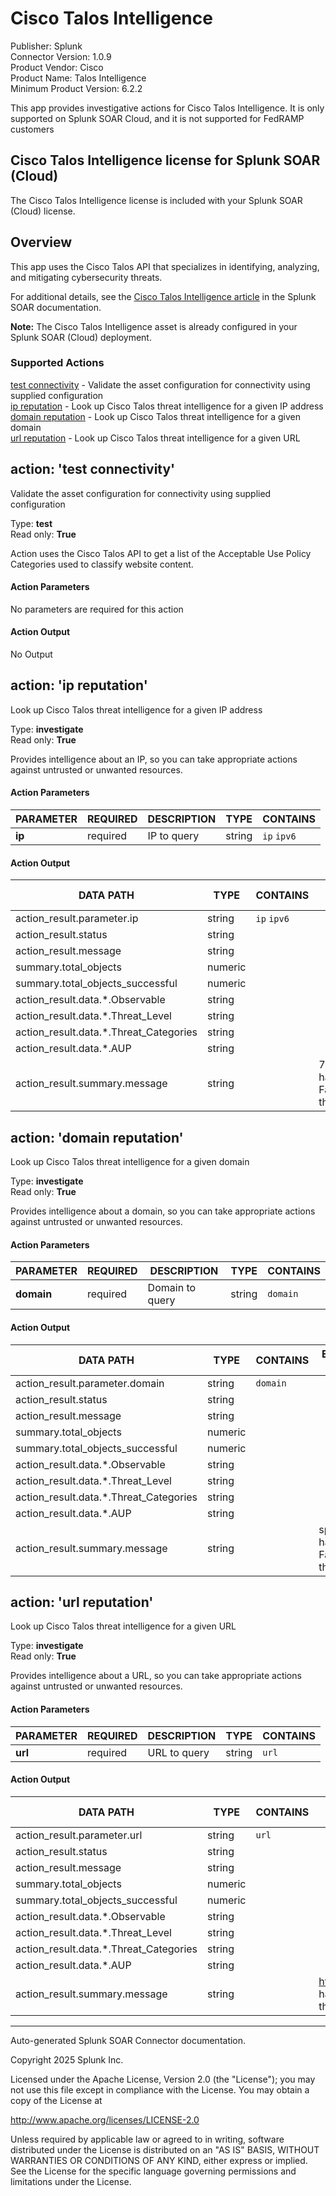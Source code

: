 # Cisco Talos Intelligence

Publisher: Splunk \
Connector Version: 1.0.9 \
Product Vendor: Cisco \
Product Name: Talos Intelligence \
Minimum Product Version: 6.2.2

This app provides investigative actions for Cisco Talos Intelligence. It is only supported on Splunk SOAR Cloud, and it is not supported for FedRAMP customers

## Cisco Talos Intelligence license for Splunk SOAR (Cloud)

The Cisco Talos Intelligence license is included with your Splunk SOAR (Cloud) license.

## Overview

This app uses the Cisco Talos API that specializes in identifying, analyzing, and mitigating cybersecurity threats.

For additional details, see the [Cisco Talos Intelligence article](https://docs.splunk.com/Documentation/SOAR/current/Playbook/Talos) in the Splunk SOAR documentation.

**Note:** The Cisco Talos Intelligence asset is already configured in your Splunk SOAR (Cloud) deployment.

### Supported Actions

[test connectivity](#action-test-connectivity) - Validate the asset configuration for connectivity using supplied configuration \
[ip reputation](#action-ip-reputation) - Look up Cisco Talos threat intelligence for a given IP address \
[domain reputation](#action-domain-reputation) - Look up Cisco Talos threat intelligence for a given domain \
[url reputation](#action-url-reputation) - Look up Cisco Talos threat intelligence for a given URL

## action: 'test connectivity'

Validate the asset configuration for connectivity using supplied configuration

Type: **test** \
Read only: **True**

Action uses the Cisco Talos API to get a list of the Acceptable Use Policy Categories used to classify website content.

#### Action Parameters

No parameters are required for this action

#### Action Output

No Output

## action: 'ip reputation'

Look up Cisco Talos threat intelligence for a given IP address

Type: **investigate** \
Read only: **True**

Provides intelligence about an IP, so you can take appropriate actions against untrusted or unwanted resources.

#### Action Parameters

PARAMETER | REQUIRED | DESCRIPTION | TYPE | CONTAINS
--------- | -------- | ----------- | ---- | --------
**ip** | required | IP to query | string | `ip` `ipv6` |

#### Action Output

DATA PATH | TYPE | CONTAINS | EXAMPLE VALUES
--------- | ---- | -------- | --------------
action_result.parameter.ip | string | `ip` `ipv6` | |
action_result.status | string | | |
action_result.message | string | | |
summary.total_objects | numeric | | |
summary.total_objects_successful | numeric | | |
action_result.data.\*.Observable | string | | |
action_result.data.\*.Threat_Level | string | | |
action_result.data.\*.Threat_Categories | string | | |
action_result.data.\*.AUP | string | | |
action_result.summary.message | string | | 72.163.4.185 has a Favorable threat level |

## action: 'domain reputation'

Look up Cisco Talos threat intelligence for a given domain

Type: **investigate** \
Read only: **True**

Provides intelligence about a domain, so you can take appropriate actions against untrusted or unwanted resources.

#### Action Parameters

PARAMETER | REQUIRED | DESCRIPTION | TYPE | CONTAINS
--------- | -------- | ----------- | ---- | --------
**domain** | required | Domain to query | string | `domain` |

#### Action Output

DATA PATH | TYPE | CONTAINS | EXAMPLE VALUES
--------- | ---- | -------- | --------------
action_result.parameter.domain | string | `domain` | |
action_result.status | string | | |
action_result.message | string | | |
summary.total_objects | numeric | | |
summary.total_objects_successful | numeric | | |
action_result.data.\*.Observable | string | | |
action_result.data.\*.Threat_Level | string | | |
action_result.data.\*.Threat_Categories | string | | |
action_result.data.\*.AUP | string | | |
action_result.summary.message | string | | splunk.com has a Favorable threat level |

## action: 'url reputation'

Look up Cisco Talos threat intelligence for a given URL

Type: **investigate** \
Read only: **True**

Provides intelligence about a URL, so you can take appropriate actions against untrusted or unwanted resources.

#### Action Parameters

PARAMETER | REQUIRED | DESCRIPTION | TYPE | CONTAINS
--------- | -------- | ----------- | ---- | --------
**url** | required | URL to query | string | `url` |

#### Action Output

DATA PATH | TYPE | CONTAINS | EXAMPLE VALUES
--------- | ---- | -------- | --------------
action_result.parameter.url | string | `url` | |
action_result.status | string | | |
action_result.message | string | | |
summary.total_objects | numeric | | |
summary.total_objects_successful | numeric | | |
action_result.data.\*.Observable | string | | |
action_result.data.\*.Threat_Level | string | | |
action_result.data.\*.Threat_Categories | string | | |
action_result.data.\*.AUP | string | | |
action_result.summary.message | string | | https://splunk.com has a Favorable threat level |

______________________________________________________________________

Auto-generated Splunk SOAR Connector documentation.

Copyright 2025 Splunk Inc.

Licensed under the Apache License, Version 2.0 (the "License");
you may not use this file except in compliance with the License.
You may obtain a copy of the License at

http://www.apache.org/licenses/LICENSE-2.0

Unless required by applicable law or agreed to in writing,
software distributed under the License is distributed on an "AS IS" BASIS,
WITHOUT WARRANTIES OR CONDITIONS OF ANY KIND, either express or implied.
See the License for the specific language governing permissions and limitations under the License.
